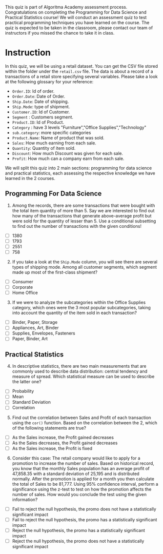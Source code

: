 This quiz is part of Algoritma Academy assessment process. Congratulations on completing the Programming for Data Science and Practical Statistics course! We will conduct an assessment quiz to test practical programming techniques you have learned on the course. The quiz is expected to be taken in the classroom, please contact our team of instructors if you missed the chance to take it in class.

# Instruction

In this quiz, we will be using a retail dataset. You can get the CSV file stored within the folder under the `retail.csv` file. The data is about a record of a transactions of a retail store specifying several variables. Please take a look at the following glossary for your reference:
- `Order.ID`: Id of order.
- `Order.Date`: Date of Order.
- `Ship.Date`: Date of shipping.
- `Ship.Mode`: type of shipment.
- `Customer.ID`: Id of Customer.
- `Segment` : Customers segment.
- `Product.ID`: Id of Product.
- `Category` : have 3 levels "Furniture","Office Supplies","Technology"    
- `sub.category`: more specific categories
- `Product.Name`: Name of product that was sold.
- `Sales`: How much earning from each sale.
- `Quantity`: Quantity of item sold.
- `Discount`: How much Discount was given for each sale.
- `Profit`: How much can a company earn from each sale.

We will split this quiz into 2 main sections: programming for data science and practical statistics, each assessing the respective knowledge we have learned in the 2 courses.

## Programming For Data Science

1. Among the records, there are some transactions that were bought with the total item quantity of more than 5.  Say we are interested to find out how many of the transactions that generate above-average profit but were sold for the quantity of lesser than 5. Use a conditional subsetting to find out the number of transactions with the given conditions!
  - [ ] 1380
  - [ ] 1793
  - [ ] 2551
  - [ ] 758

2. If you take a look at the `Ship.Mode` column, you will see there are several types of shipping mode. Among all customer segments, which segment made up most of the first-class shipment?
  - [ ] Consumer
  - [ ] Corporate
  - [ ] Home Office

3. If we were to analyze the subcategories within the Office Supplies category, which ones were the 3 most popular subcategories, taking into account the quantity of the item sold in each transaction?
  - [ ] Binder, Paper, Storage
  - [ ] Appliances, Art, Binder
  - [ ] Supplies, Envelopes, Fasteners
  - [ ] Paper, Binder, Art

## Practical Statistics

4. In descriptive statistics, there are two main measurements that are commonly used to describe data distribution: central tendency and measure of spread. Which statistical measure can be used to describe the latter one?
  - [ ] Probability
  - [ ] Mean
  - [ ] Standard Deviation
  - [ ] Correlation

5. Find out the correlation between Sales and Profit of each transaction using the `cor()` function. Based on the correlation between the 2, which of the following statements are true?
  - [ ] As the Sales increase, the Profit gained decreases
  - [ ] As the Sales decreases, the Profit gained decreases
  - [ ] As the Sales increase, the Profit is fixed

6. Consider this case: The retail company would like to apply for a promotion to increase the number of sales. Based on historical record, you know that the monthly Sales population has an average profit of 47,858.35 with a standard deviation of 25,195 and is distributed normally. After the promotion is applied for a month you then calculate the total of Sales to be 81,777. Using 95% confidence interval, perform a significance using the z-test to test on how the promotion affects the number of sales. How would you conclude the test using the given information?
  - [ ] Fail to reject the null hypothesis, the promo does not have a statistically significant impact
  - [ ] Fail to reject the null hypothesis, the promo has a statistically significant impact
  - [ ] Reject the null hypothesis, the promo has a statistically significant impact 
  - [ ] Reject the null hypothesis, the promo does not have a statistically significant impact
